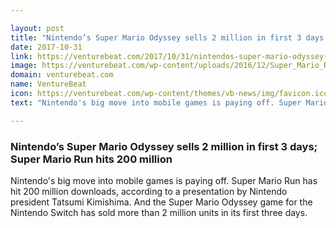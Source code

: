 ```yaml
---

layout: post
title: "Nintendo’s Super Mario Odyssey sells 2 million in first 3 days; Super Mario Run hits 200 million"
date: 2017-10-31
link: https://venturebeat.com/2017/10/31/nintendos-super-mario-odyssey-hits-2-million-sold-in-first-3-days-super-mario-run-hits-200-million-downloads/
image: https://venturebeat.com/wp-content/uploads/2016/12/Super_Mario_Run.0.0.jpg?fit=780%2C439&strip=all
domain: venturebeat.com
name: VentureBeat
icon: https://venturebeat.com/wp-content/themes/vb-news/img/favicon.ico
text: "Nintendo's big move into mobile games is paying off. Super Mario Run has hit 200 million downloads, according to a presentation by Nintendo president Tatsumi Kimishima. And the Super Mario Odyssey game for the Nintendo Switch has sold more than 2 million units in its first three days."

---
```


### Nintendo’s Super Mario Odyssey sells 2 million in first 3 days; Super Mario Run hits 200 million

Nintendo's big move into mobile games is paying off. Super Mario Run has hit 200 million downloads, according to a presentation by Nintendo president Tatsumi Kimishima. And the Super Mario Odyssey game for the Nintendo Switch has sold more than 2 million units in its first three days.